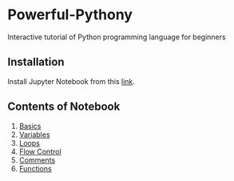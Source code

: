 # Powerful-Pythony
Interactive tutorial of Python programming language for beginners

## Installation
Install Jupyter Notebook from this [link](http://jupyter.readthedocs.io/en/latest/install.html).

## Contents of Notebook
1. [Basics](localhost:8888/notebooks/Notebook.ipynb#Basics)
2. [Variables](localhost:8888/notebooks/Notebook.ipynb#Variables)
3. [Loops](localhost:8888/notebooks/Notebook.ipynb#Loops)
4. [Flow Control](localhost:8888/notebooks/Notebook.ipynb#Flow-Control)
5. [Comments](localhost:8888/notebooks/Notebook.ipynb#Comments)
6. [Functions](localhost:8888/notebooks/Notebook.ipynb#Functions)
